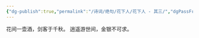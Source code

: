 ```yaml
---
{"dg-publish":true,"permalink":"/诗词/绝句/花下人/花下人 - 其三/","dgPassFrontmatter":true,"created":"2025-04-04T19:33:25.000+08:00","updated":"2025-06-01T11:01:19.876+08:00"}
---
```



花间一壶酒，剑客于千秋。
逍遥游世间，金银不可求。